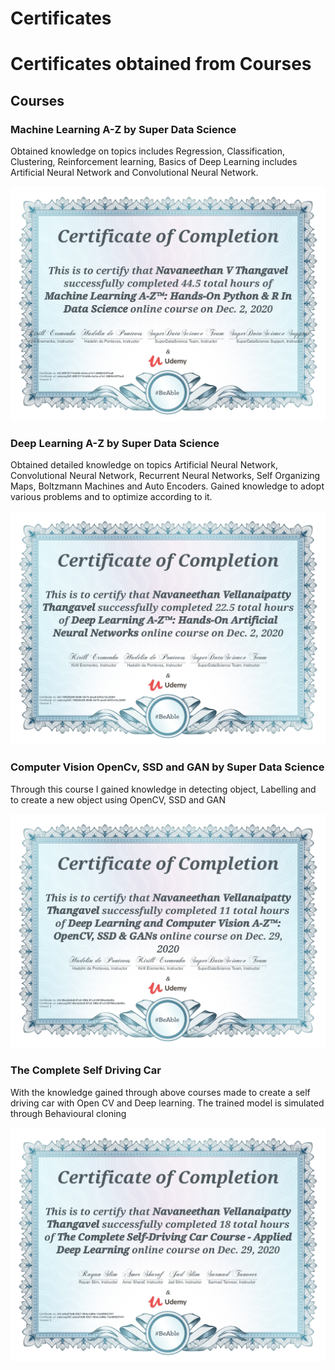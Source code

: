 # Certificates
<h1>Certificates obtained from Courses </h1>
<h2>Courses</h2>
<h3>Machine Learning A-Z by Super Data Science </h3>
<P>Obtained knowledge on topics includes Regression, Classification, Clustering, Reinforcement learning, Basics of Deep Learning includes Artificial Neural Network and Convolutional Neural Network.</P>

![](Images/Machine%20Learning%20A-Z.jpg)

<h3>Deep Learning A-Z by Super Data Science </h3>
<P>Obtained detailed knowledge on topics Artificial Neural Network, Convolutional Neural Network, Recurrent Neural Networks, Self Organizing Maps, Boltzmann Machines and Auto Encoders. Gained knowledge to adopt various problems  and to optimize according to it. </P>

![](Images/Deep%20Learning%20A-Z.jpg)

<h3>Computer Vision OpenCv, SSD and GAN by Super Data Science </h3>

<P> Through this course I gained knowledge in detecting object, Labelling and to create a new object using  OpenCV, SSD and GAN </P>


![](Images/Deep%20Learning%20and%20Computer%20Vision%20A-Z%20OpenCV%2C%20SSD%20%26%20GAN.jpg)

<h3>The Complete Self Driving Car</h3>
<p> With the knowledge gained through above courses made to create a self driving car with Open CV and Deep learning. The trained model is simulated through Behavioural cloning</p>

![](Images/The%20Complete%20self%20driving%20crash%20course.jpg)

